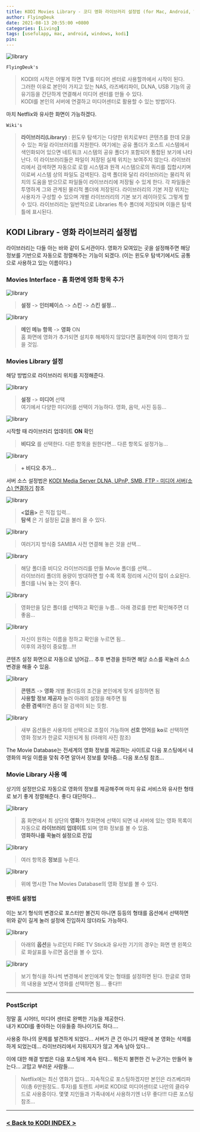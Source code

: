 ```yaml
---
title: KODI Movies Library - 코디 영화 라이브러리 설정법 (for Mac, Android, Windows)
author: FlyingDeuk
date: 2021-08-13 20:55:00 +0800
categories: [Living]
tags: [usefulapp, mac, android, windows, kodi]
pin:
---
```


![library](/img/living/kodi/library1.jpg)

`FlyingDeuk's`
> KODI의 시작은 어떻게 하면 TV를 미디어 센터로 사용할까에서 시작이 된다. <br>
그러한 이유로 본인이 가지고 있는 NAS, 라즈베리파이, DLNA, USB 기능의 공유기등을 간단하게 연결해서 미디어 센터를 만들 수 있다. <br>
KODI를 본인의 서버에 연결하고 미디어센터로 활용할 수 있는 방법이다.

마치 Netflix와 유사한 화면이 가능하겠다.

`Wiki's`
> **라이브러리(Library)** : 윈도우 탐색기는 다양한 위치로부터 콘텐츠를 한데 모을 수 있는 파일 라이브러리를 지원한다. 여기에는 공유 폴더가 호스트 시스템에서 색인화되어 있으면 네트워크 시스템의 공유 폴더가 포함되어 통합된 보기에 나타난다. 이 라이브러리들은 파일이 저장된 실제 위치는 보여주지 않는다. 라이브러리에서 검색하면 자동으로 로컬 시스템과 원격 시스템으로의 쿼리를 집합시키며 이로써 시스템 상의 파일도 검색된다. 검색 폴더와 달리 라이브러리는 물리적 위치의 도움을 받으므로 파일들이 라이브러리에 저장될 수 있게 한다. 각 파일들은 투명하게 그와 관계된 물리적 폴더에 저장된다. 라이브러리의 기본 저장 위치는 사용자가 구성할 수 있으며 개별 라이브러리의 기본 보기 레이아웃도 그렇게 할 수 있다. 라이브러리는 일반적으로 Libraries 특수 폴더에 저장되며 이들은 탐색 틀에 표시된다.



## KODI Library - 영화 라이브러리 설정법
라이브러리는 다들 아는 바와 같이 도서관이다. 영화가 모여있는 곳을 설정해주면 해당 정보를 기반으로 자동으로 정렬해주는 기능이 되겠다. (이는 윈도우 탐색기에서도 공통으로 사용하고 있는 이름이다.)

### Movies Interface - 홈 화면에 영화 항목 추가
![library](/img/living/kodi/library2.jpg)
>**설정** -> **인터페이스** -> **스킨** -> **스킨 설정...**<br>

![library](/img/living/kodi/library3.jpg)
>**메인 메뉴 항목** -> **영화** ON <br>
홈 화면에 영화가 추가되면 설치후 해제하지 않았다면 홈화면에 이미 영화가 있을 것임.

### Movies Library 설정
해당 방법으로 라이브러리 위치를 지정해준다.

![library](/img/living/kodi/library4.jpg)
> **설정** -> **미디어** 선택 <br>
여기에서 다양한 미디어를 선택이 가능하다. 영화, 음악, 사진 등등...

![library](/img/living/kodi/library5.jpg)

시작할 때 라이브러리 업데이트 **ON** 확인
>**비디오** 를 선택한다. 다른 항목을 원한다면... 다른 항목도 설정가능...

![library](/img/living/kodi/library6.jpg)
> **+ 비디오 추가...** <br>

서버 소스 설정법은 [KODI Media Server DLNA, UPnP, SMB, FTP - 미디어 서버(소스) 연결하기](/posts/KODI-source/) 참조

![library](/img/living/kodi/library7.jpg)
>**<없음>** 은 직접 입력... <br>
**탐색** 은 기 설정된 값을 불러 올 수 있다.

![library](/img/living/kodi/library8.jpg)
>여러기지 방식중 SAMBA 사전 연결해 놓은 것을 선택...

![library](/img/living/kodi/library9.jpg)
>해당 폴더중 비디오 라이브러리를 만들 Movie 폴더를 선택...<br>
라이브러리 폴더의 용량이 방대하면 할 수록 목록 정리에 시간이 많이 소요된다. 폴더를 나눠 놓는 것이 좋다.


![library](/img/living/kodi/library10.jpg)
>영화만을 담은 폴더를 선택하고 확인을 누름... 아래 경로를 한번 확인해주면 더 좋음...

![library](/img/living/kodi/library11.jpg)
>자신이 원하는 이름을 정하고 확인을 누르면 됨... <br>
이후의 과정이 중요함...!!!

콘텐츠 설정 화면으로 자동으로 넘어감... 추후 변경을 원하면 해당 소스를 꾹눌러 소스변경을 해줄 수 있음.

![library](/img/living/kodi/library12.jpg)
> **콘텐츠** -> **영화** 개별 폴더등의 조건을 본인에게 맞게 설정하면 됨 <br>
**사용할 정보 제공자** 눌러 아래의 설정을 해주면 됨<br>
**순환 겸색**하면 좀더 잘 검색이 되는 듯함.

![library](/img/living/kodi/library13.jpg)
>새부 옵션들은 사용자의 선택으로 조절이 가능하며 **선호 언어**를 **ko**로 선택하면 영화 정보가 한글로 지원되게 됨 (아래의 사진 참조)

The Movie Database는 전세계의 영화 정보를 제공하는 사이트로 다음 포스팅에서 내 영화의 파일 이름을 맞춰 주면 알아서 정보를 찾아줌... 다음 포스팅 참조...

### Movie Library 사용 예
상기의 설정만으로 자동으로 영화의 정보를 제공해주며 마치 유료 서비스와 유사한 형태로 보기 좋게 정렬해준다. 좋다 대단하다...

![library](/img/living/kodi/library15.jpg)
>홈 화면에서 최 상단의 **영화**가 첫화면에 선택이 되면 내 서버에 있는 영화 목록이 자동으로 **라이브러리 업데이트** 되며 영화 정보를 볼 수 있음. <br>
**영화하나를 꾹눌러 설정으로 진입**

![library](/img/living/kodi/library16.jpg)
>여러 항목중 **정보**를 누른다.

![library](/img/living/kodi/library17.jpg)
>위에 명시한 The Movies Database의 영화 정보를 볼 수 있다.

#### 팬아트 설정법
이는 보기 형식의 변경으로 포스터만 볼건지 아니면 등등의 형태를 옵션에서 선택하면 위와 같이 길게 눌러 설정에 진입하지 않더라도 가능하다.

![library](/img/living/kodi/library14.jpg)
> 아래의 **옵션**을 누르던지 FIRE TV Stick과 유사한 기기의 경우는 화면 맨 왼쪽으로 화살표를 누르면 옵션을 볼 수 있다.

![library](/img/living/kodi/library14-1.jpg)
>보기 형식을 하나씩 변경해서 본인에게 맞는 형태를 설정하면 된다. 한글로 영화의 내용을 보면서 영화를 선택하면 됨.... 좋다!!!


---------------

### PostScript
정말 홈 시어터, 미디어 센터로 완벽한 기능을 제공한다. <br>
내가 KODI를 좋아하는 이유들중 하나이기도 하다.... <br>

사용중 하나의 문제를 발견하게 되었다... 서버가 큰 건 아니기 때문에 본 영화는 삭제를 하게 되었는데... 라이브러리에서 지워지지가 않고 계속 남아 있다... <br>

이에 대한 해결 방법은 다음 포스팅에 계속 된다... 뭐든지 불편한 건 누군가는 만들어 놓는다... 고맙고 부러운 사람들....

> Netflix에는 최신 영화가 없다... 지속적으로 포스팅하겠지만 본인은 라즈베리파이(총 6만원정도.. 투자)를 토렌트 서버로 KODI로 미디어센터로 나만의 클라우드로 사용중이다. 몇몇 지인들과 가족내에서 사용하기엔 너무 좋다!!! 다른 포스팅 참조...

----------

### [< Back to KODI INDEX >](/posts/KODI/)
